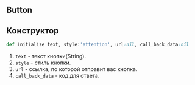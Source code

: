 
Button
---

## Конструктор
```ruby
def initialize text, style:'attention', url:nil, call_back_data:nil
```
1. `text` - текст кнопки(String).
2. `style` - стиль кнопки.
3. `url` - ссылка, по которой отправит вас кнопка.
4. `call_back_data` - код для ответа.